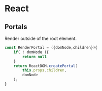 # React

## Portals

Render outside of the root element.

```jsx
const RenderPortal = ({domNode,children}){
    if( ! domNode ){
        return null
    }
    return ReactDOM.createPortal(
        this.props.children,
        domNode
    );
}

```
